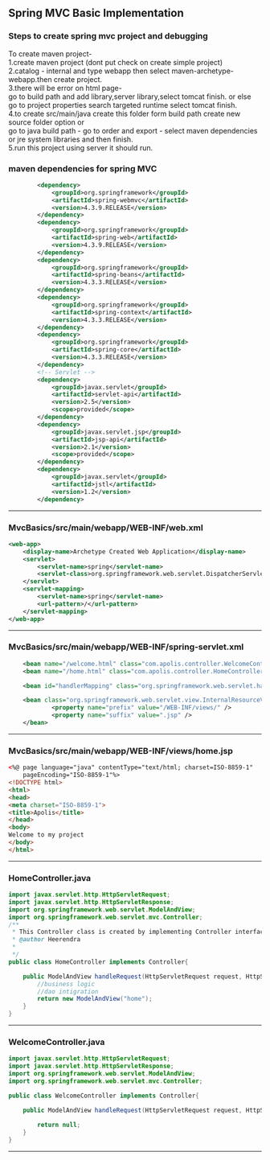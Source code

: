 ## Spring MVC Basic Implementation  
### Steps to create spring mvc project and debugging

To create maven project-   
1.create maven project (dont put check on create simple project)  
2.catalog - internal and type webapp then select maven-archetype-webapp.then create project.  
3.there will be error on html page-   
	go to build path and add library,server library,select tomcat finish.  or else   
	go to project properties search targeted runtime  select tomcat finish.  
4.to create src/main/java create this folder form build path create new source folder option or   
	go to java build path - go to order and export - select maven dependencies or jre system libraries and then finish.  
5.run this project using server it should run.  

###  maven dependencies for spring MVC

```xml
		<dependency>
			<groupId>org.springframework</groupId>
			<artifactId>spring-webmvc</artifactId>
			<version>4.3.9.RELEASE</version>
		</dependency>
		<dependency>
			<groupId>org.springframework</groupId>
			<artifactId>spring-web</artifactId>
			<version>4.3.9.RELEASE</version>
		</dependency>
		<dependency>
			<groupId>org.springframework</groupId>
			<artifactId>spring-beans</artifactId>
			<version>4.3.3.RELEASE</version>
		</dependency>
		<dependency>
			<groupId>org.springframework</groupId>
			<artifactId>spring-context</artifactId>
			<version>4.3.3.RELEASE</version>
		</dependency>
		<dependency>
			<groupId>org.springframework</groupId>
			<artifactId>spring-core</artifactId>
			<version>4.3.3.RELEASE</version>
		</dependency>
		<!-- Servlet -->
		<dependency>
			<groupId>javax.servlet</groupId>
			<artifactId>servlet-api</artifactId>
			<version>2.5</version>
			<scope>provided</scope>
		</dependency>
		<dependency>
			<groupId>javax.servlet.jsp</groupId>
			<artifactId>jsp-api</artifactId>
			<version>2.1</version>
			<scope>provided</scope>
		</dependency>
		<dependency>
			<groupId>javax.servlet</groupId>
			<artifactId>jstl</artifactId>
			<version>1.2</version>
		</dependency>

```
---

### MvcBasics/src/main/webapp/WEB-INF/web.xml
```xml
<web-app>
	<display-name>Archetype Created Web Application</display-name>
	<servlet>
		<servlet-name>spring</servlet-name>
		<servlet-class>org.springframework.web.servlet.DispatcherServlet</servlet-class>
	</servlet>
	<servlet-mapping>
		<servlet-name>spring</servlet-name>
		<url-pattern>/</url-pattern>
	</servlet-mapping>
</web-app>
```
---

### MvcBasics/src/main/webapp/WEB-INF/spring-servlet.xml
```xml
	<bean name="/welcome.html" class="com.apolis.controller.WelcomeController" />
	<bean name="/home.html" class="com.apolis.controller.HomeController" />

    <bean id="handlerMapping" class="org.springframework.web.servlet.handler.BeanNameUrlHandlerMapping" />

	<bean class="org.springframework.web.servlet.view.InternalResourceViewResolver" >
			<property name="prefix" value="/WEB-INF/views/" />
			<property name="suffix" value=".jsp" />
	</bean>
```
---

### MvcBasics/src/main/webapp/WEB-INF/views/home.jsp
```html
<%@ page language="java" contentType="text/html; charset=ISO-8859-1"
    pageEncoding="ISO-8859-1"%>
<!DOCTYPE html>
<html>
<head>
<meta charset="ISO-8859-1">
<title>Apolis</title>
</head>
<body>
Welcome to my project
</body>
</html>
```
---

### HomeController.java
```java
import javax.servlet.http.HttpServletRequest;
import javax.servlet.http.HttpServletResponse;
import org.springframework.web.servlet.ModelAndView;
import org.springframework.web.servlet.mvc.Controller;
/**
 * This Controller class is created by implementing Controller interface.
 * @author Heerendra
 *
 */
public class HomeController implements Controller{

	public ModelAndView handleRequest(HttpServletRequest request, HttpServletResponse response) throws Exception {
		//business logic 
		//dao intigration	
		return new ModelAndView("home");
	}
}
```
---

### WelcomeController.java
```java
import javax.servlet.http.HttpServletRequest;
import javax.servlet.http.HttpServletResponse;
import org.springframework.web.servlet.ModelAndView;
import org.springframework.web.servlet.mvc.Controller;

public class WelcomeController implements Controller{

	public ModelAndView handleRequest(HttpServletRequest request, HttpServletResponse response) throws Exception {
	
		return null;
	}	
}
```
---

